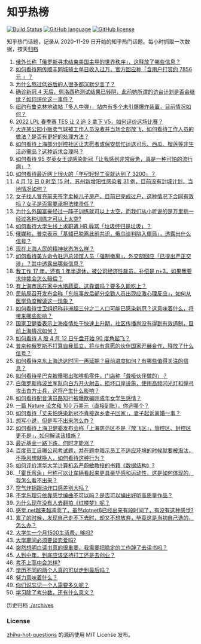 # 知乎热榜
[![Build Status](https://github.com/ToWeLong/zhihu-hot-questions/workflows/CI/badge.svg)](https://github.com/ToWeLong/zhihu-hot-questions/actions)
[![GitHub language](https://img.shields.io/badge/language-golang-orange.svg)](https://golang.org/)
[![GitHub license](https://img.shields.io/github/license/ToWeLong/zhihu-hot-questions)](https://github.com/ToWeLong/zhihu-hot-questions/blob/main/LICENSE)

知乎热门话题，记录从 2020-11-29 日开始的知乎热门话题。每小时抓取一次数据，按天[归档](./archives)

<!-- BEGIN -->

1. [俄外长称「俄罗斯寻求结束美国主导的世界秩序」，这释放了哪些信息？](https://www.zhihu.com/question/527455034)
1. [如何看待网传顺丰同城骑士单日收入过万，官方回应称「含用户打赏约 7856 元 」？](https://www.zhihu.com/question/527331781)
1. [为什么熬过低谷后的人很多都沉默少言了？](https://www.zhihu.com/question/521456695)
1. [确诊新冠 4 天后，佩洛西称测试结果已转阴，此前她所谓的访台计划是否会继续？如何评价这一事件？](https://www.zhihu.com/question/527449969)
1. [纽约布鲁克林地铁站「多人中弹」，站内有多个未引爆爆炸装置，目前情况如何？](https://www.zhihu.com/question/527561993)
1. [2022 LPL 春季赛 TES 让 2 追 3 拿下 V5，如何评价这场比赛？](https://www.zhihu.com/question/527520342)
1. [大连某公园小贩卖气球被工作人员没收并当场全部放飞，如何看待工作人员的做法？是否有更好的处理方法？](https://www.zhihu.com/question/527301206)
1. [如何看待上海部分封控社区让志愿者或保安帮忙运送可乐、西瓜、榴莲等非生活必需品？这种诉求合理吗？](https://www.zhihu.com/question/527447188)
1. [如何看待 95 岁英女王谈感染新冠「让我感到非常疲惫，真是一种可怕的流行病」？](https://www.zhihu.com/question/527314657)
1. [如何看待最近网上很火的「年纪轻轻工资就达到了 3200」？](https://www.zhihu.com/question/520535266)
1. [4 月 12 日 0 时至 15 时，苏州新增阳性感染者 31 例，目前没有封城计划，当地情况如何？](https://www.zhihu.com/question/527512560)
1. [女子找人冒充前夫签字卖掉儿子房产，目前已完成过户，这种情况下合同有效吗？女子是否需要承担法律责任？](https://www.zhihu.com/question/527445536)
1. [为什么外国富豪经过一阵子训练就可以上太空，而我们从小听说的是万里挑一经过各种训练才可以上太空?](https://www.zhihu.com/question/527114023)
1. [如何看待大学生线上求职遭 HR 辱骂「垃圾终归是垃圾」？](https://www.zhihu.com/question/527425063)
1. [俄媒称，普京表示「基辅已脱离此前共识，俄乌谈判陷入僵局」，透露出什么信号？](https://www.zhihu.com/question/527558909)
1. [现在上海人民的精神状态怎么样？](https://www.zhihu.com/question/526879542)
1. [如何看待美方命令驻沪总领馆人员「强制撤离」，外交部回应「已提出严正交涉」？其中透露出哪些信息？](https://www.zhihu.com/question/527498647)
1. [我工作 17 年，还有 1 年半退休，被公司经济性裁员，补偿是 n+3，如果我要求仲裁会怎么赔偿？](https://www.zhihu.com/question/511779495)
1. [有上海市民在家中水培蔬菜，这靠谱吗？要多久能吃上？](https://www.zhihu.com/question/526887934)
1. [民航局召开发布会称「东航事故后部分空勤人员出现应激心理反应」，如何从医学角度解读这一现象？](https://www.zhihu.com/question/527296203)
1. [如何看待世卫组织称非洲超三分之二人口可能已感染新冠？这意味着什么，将带来哪些影响？](https://www.zhihu.com/question/526667520)
1. [国家卫健委表示上海疫情处于快速上升期，社区传播尚没有得到有效遏制，目前上海情况如何？](https://www.zhihu.com/question/527496021)
1. [如何看待 A 股 4 月 12 日午盘开始 90 度角起飞？](https://www.zhihu.com/question/527479955)
1. [普京称俄罗斯不打算自我孤立，将与有意愿的伙伴国家开展合作，释放了什么信号？](https://www.zhihu.com/question/527519623)
1. [如何看待京东上海送达时间一再延期？目前进度如何？有哪些值得关注的信息？](https://www.zhihu.com/question/527466928)
1. [如何看待星巴克被曝喝出咖啡机零件，门店称「聋哑伙伴做的」？](https://www.zhihu.com/question/527461477)
1. [白俄罗斯称波兰军队向白方开火射击，损坏口岸设施，使用高频闪光灯和弹弓攻击白方士兵，这将产生什么影响？](https://www.zhihu.com/question/527439757)
1. [如何看待配音演员路知行被曝欺骗刚成年女学生感情？](https://www.zhihu.com/question/526928250)
1. [一篇 Nature 论文和 100 万美元（直接到账），你选哪个？](https://www.zhihu.com/question/452216513)
1. [如何看待「丈夫怕感染新冠不肯接返乡妻子回家」，妻子起诉离婚一事？](https://www.zhihu.com/question/527430486)
1. [想写小说，但是写不出来怎么办？](https://www.zhihu.com/question/510399128)
1. [如何看待上海卫健委发布会称「上海防范区不是『放飞区』，管控区、封控区更不是」，如何解读该措施？](https://www.zhihu.com/question/527484247)
1. [最近基金一路下跌，何时才能涨？](https://www.zhihu.com/question/526650226)
1. [百度员工自曝公司考试题，并在题中暗示员工不适应环境的时候就要被淘汰，不换思想就换人，如何看待这种行为？](https://www.zhihu.com/question/526488554)
1. [如何评价清华大学计算机系严蔚敏教授的书籍《数据结构》?](https://www.zhihu.com/question/266314173)
1. [「霍氏弯角」号称可以让车辆看起来更具豪华感和运动性，这是如何体现的，我怎么看不出来？](https://www.zhihu.com/question/524840062)
1. [空气炸锅跟油炸口感差别大吗？](https://www.zhihu.com/question/518502226)
1. [不学乐理只依靠感觉编曲不可以吗？是否可以编出好听高质量作品？](https://www.zhihu.com/question/526645335)
1. [为什么现在没有人去翻拍《红楼梦》呢？](https://www.zhihu.com/question/527140172)
1. [感觉.net越来越凋零了，虽然dotnet6已经出来有段时间了，有没有这种感觉?](https://www.zhihu.com/question/526980501)
1. [累了的时候，发现自己走不下去时，却又不想放弃，毕竟这是当初自己选的，怎么办？](https://www.zhihu.com/question/527463204)
1. [大学生一个月1500生活费，够吗?](https://www.zhihu.com/question/527345436)
1. [大学期间必须要谈恋爱吗?](https://www.zhihu.com/question/527434459)
1. [突然想明白读书真的很重要，我需要把稳定的工作辞了去读书吗？](https://www.zhihu.com/question/527490878)
1. [人到中年，到底应该坚持打工还是去创业？](https://www.zhihu.com/question/527394406)
1. [考不上高中会怎样?](https://www.zhihu.com/question/526559060)
1. [学历不同的两个人真的可以走到最后吗？](https://www.zhihu.com/question/527427364)
1. [努力意味着什么？](https://www.zhihu.com/question/527421927)
1. [你们说忘记一个人需要多久呢？](https://www.zhihu.com/question/527278955)
1. [学习除了考分数，还有什么意义？](https://www.zhihu.com/question/527445524)

<!-- END -->

历史归档 [./archives](./archives)


### License
[zhihu-hot-questions](https://github.com/towelong/zhihu-hot-questions) 的源码使用 MIT License 发布。